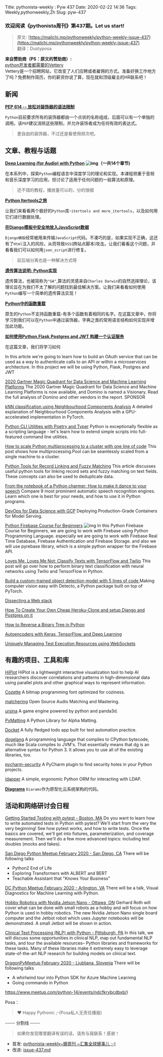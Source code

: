 Title: pythonista-weekly : Pyw 437
Date: 2020-02-22 14:36
Tags: Weekly,pythonweekly,Zh 
Slug: pyw-437

### 欢迎阅读《pythonista周刊》第437期。Let us start!


>原文: [https://mailchi.mp/pythonweekly/python-weekly-issue-437](https://mailchi.mp/pythonweekly/python-weekly-issue-437)  
>翻译：Dustyposa

**来自赞助商（PS：原文的赞助商）:**  
[python开发者都需要的Vettery](https://www.vettery.com/tech?utm_source=newsletter&utm_medium=pythonweekly&utm_term=tech&utm_content=grouped&utm_campaign=ad-77579)  
Vettery是一个招聘网站，它改变了人们应聘或者雇佣的方式。准备好换工作地方了吗？免费制作简历，你的薪资你说了算，现在就和顶级雇主的HR联系吧！



## 新闻

**[PEP 614 -- 放松对装饰器的语法限制](https://www.python.org/dev/peps/pep-0614/)**

`Python`目前要求所有的装饰器都由一个点状的名称组成，后面可以有一个单独的调用。该`PEP`建议消除这些限制，并允许装饰者成为任何有效的表达式。

> 更自由的装饰器，不过还是看使用频次吧。


## 文章、教程与话题

**[Deep Learning (for Audio) with Python](https://www.youtube.com/playlist?list=PL-wATfeyAMNrtbkCNsLcpoAyBBRJZVlnf) ![img](https://gallery.mailchimp.com/e2e180baf855ac797ef407fc7/images/8def3887-e9e9-4a48-95e0-74045a6a23fc.png)（一共14个章节)**

在本系列中，探索`Python`编程语言中深度学习的理论和实现。本课程侧重于音频和音乐深度学习的应用，但讨论了适用于任何问题的一般算法和原理。

> 还不错的教程，播放量可以的，分的很细

**[Python Itertools之旅](https://martinheinz.dev/blog/16)**

让我们来看看两个极好的`Python`库-`itertools and more_itertools`，以及如何用它们进行数据处理。



**[在Django模板中安全地放入JavaScript数据](https://adamj.eu/tech/2020/02/18/safely-including-data-for-javascript-in-a-django-template/)**

`Django模版`经常被用来传输`JavaScript`代码。不凑巧的是，如果实现不正确，这还有了`Html`注入的风险，从而导致`XSS`(跨站点脚本)攻击。让我们看看这个问题，并看看我们可以如何用`json_script`进行修复。

> 前后端分离也是一种解决方式呀

**[遗传算法说明 : Python实现](https://hackernoon.com/genetic-algorithms-explained-a-python-implementation-sd4w374i)**

遗传算法，也被简称为`"GA"`,算法的灵感来自`Charles Darwin`的自然选择理论，该理论旨在为我们不太了解的问题找到最佳解决方案。让我们来看看如何使用`Python`编写一个简单的遗传算法实现！



**[Python中的函数重载](https://arpitbhayani.me/blogs/function-overloading)**

原生的`Python`不支持函数重载-有多个函数有着相同的名字。在这篇文章中，你将学习到我们可以在`Python`中通过装饰器，字典之类的常用语言结构如何实现并增加此功能。



**[如何使用Python,Flask,Postgres and JWT 构建一个认证服务](https://www.grizzlypeaksoftware.com/articles?id=5SCpQMgookgKNtupzNHg9K)**

在这篇文章，我们将学习如何



In this article we're going to learn how to build an OAuth service that can be used as a way to authenticate calls to an API or within a microservices architecture. In this project we will be using Python, Flask, Postgres and JWT

[2020 Gartner Magic Quadrant for Data Science and Machine Learning Platforms](https://hubs.ly/H0n2-j60)
The 2020 Gartner Magic Quadrant for Data Science and Machine Learning Platforms is now available, and Domino is named a Visionary. Read the full analysis of Domino and other vendors in the report. SPONSOR

[kNN classification using Neighbourhood Components Analysis](https://kevinzakka.github.io/2020/02/10/nca/)
A detailed explanation of Neighbourhood Components Analysis with a GPU-accelerated implementation in PyTorch.

[Python CLI Utilities with Poetry and Typer](https://www.pluralsight.com/tech-blog/python-cli-utilities-with-poetry-and-typer/)
Python is exceptionally flexible as a scripting language - let's learn how to extend simple scripts into full-featured command line utilities.

[How to scale Python multiprocessing to a cluster with one line of code](https://t.co/qCDLxnpKjb)
This post shows how multiprocessing.Pool can be seamlessly scaled from a single machine to a cluster.

[Python Tools for Record Linking and Fuzzy Matching](https://pbpython.com/record-linking.html)
This article discusses useful python tools for linking record sets and fuzzy matching on text fields. These concepts can also be used to deduplicate data.

[From the notebook of a Python charmer: How to make it dance to your speech](https://t.co/VYGoQEd23P)
Compare 9 most prominent automatic speech recognition engines. Learn which one is best for your needs, and how to use it in Python programs.

[DevOps for Data Science with GCP](https://t.co/JEEMYcNHXb)
Deploying Production-Grade Containers for Model Serving.

[Python Firebase Course For Beginners](https://www.youtube.com/watch?v=VnUXbo8JvvA) ![img](https://gallery.mailchimp.com/e2e180baf855ac797ef407fc7/images/8def3887-e9e9-4a48-95e0-74045a6a23fc.png)
In this Python Firebase Course for Beginners, we are going to work with Firebase using Python Programming Language. especially we are going to work with Firebase Real Time Database, Firebase Authentication and Firebase Storage. and also we will use pyrebase library, which is a simple python wrapper for the Firebase API. 

[Loves Me, Loves Me Not: Classify Texts with TensorFlow and Twilio](https://www.twilio.com/blog/classify-texts-with-tensorflow-and-twilio-to-answer-loves-me-loves-me-not)
This post will go over how to perform binary text classification with neural networks using Twilio and TensorFlow in Python.

[Build a custom-trained object detection model with 5 lines of code ](https://t.co/73BIfMhRgN)
Making computer vision easy with Detecto, a Python package built on top of PyTorch.

[Dissecting a Web stack](https://www.thedigitalcatonline.com/blog/2020/02/16/dissecting-a-web-stack/)

[How To Create Your Own Cheap Heroku-Clone and setup Django and Postgres on it](https://blog.alfred.software/2020/02/12/how-to-create-your-own-heroku-clone-and-setup-django-and-postgres/)

[How to Reverse a Binary Tree in Python](https://ao.gl/how-to-reverse-a-binary-tree-in-python/)

[Autoencoders with Keras, TensorFlow, and Deep Learning](https://www.pyimagesearch.com/2020/02/17/autoencoders-with-keras-tensorflow-and-deep-learning/)

[Uniquely Managing Test Execution Resources using WebSockets](https://tryexceptpass.org/article/manage-test-resources-with-websockets/)

## 有趣的项目、工具和库


[HiPlot](https://github.com/facebookresearch/hiplot) 
HiPlot is a lightweight interactive visualization tool to help AI researchers discover correlations and patterns in high-dimensional data using parallel plots and other graphical ways to represent information.

[Cozette](https://github.com/slavfox/Cozette)
A bitmap programming font optimized for coziness.

[matchering](https://github.com/sergree/matchering)
Open Source Audio Matching and Mastering.

[ursina](https://github.com/pokepetter/ursina)
A game engine powered by python and panda3d. 

[PyMatting](https://github.com/pymatting/pymatting)
A Python Library for Alpha Matting.

[Docket](https://github.com/keva161/Docket)
A fully fledged todo app built for test automation practice.

[dogelang](https://pyos.github.io/dg/)
A programming language that compiles to CPython bytecode, much like Scala compiles to JVM's. That essentially means that dg is an alternative syntax for Python 3. It allows you to use all of the existing libraries, too.

[pycharm-security](https://github.com/tonybaloney/pycharm-security)
A PyCharm plugin to find security holes in your Python projects.

[ldapper](https://github.com/UMIACS/ldapper)
A simple, ergonomic Python ORM for interacting with LDAP.

**[Diagrams](https://github.com/mingrammer/diagrams)**
`Diarams`作为原型化云系统架构的代码。



## 活动和网络研讨会日程


[Getting Started Testing with pytest - Boston, MA](https://www.meetup.com/bostonpython/events/266720542/)
Do you want to learn how to write automated tests in Python with pytest? We'll start from the very the very beginning! See how pytest works, and how to write tests. Once the basics are covered, we'll get into fixtures, parameterization, and coverage measurement. Then we'll do a few more advanced topics: including test doubles (mocks and fakes).

[San Diego Python Meetup February 2020 - San Diego, CA](https://www.meetup.com/pythonsd/events/xrtzkrybcdbkc/)
There will be following talks

- Python2 End of Life
- Exploring Transformers with ALBERT and BERT
- Teachable Assistant that "Knows Your Business"


[DC Python Meetup February 2020 - Arlington, VA](https://www.meetup.com/dcpython/events/267989837/)
There will be a talk, Visual Diagnostics for Machine Learning with Python.

[Hobby Robotics with Nvidia Jetson Nano - Ottawa, ON](https://www.meetup.com/ottawapython/events/xwbgcqybcdbkc/)
Gerhard Roth will cover what can be done with small robots as a hobby and will focus on how Python is used in hobby robotics. The new Nvidia Jetson Nano single board computer and the Jetbot robot which uses Jupyter notebooks will be demonstrated. A small Jetbot will be shown in action.

[Clinical Text Processing (NLP) with Python - Pittsburgh, PA](https://www.meetup.com/Python-Pittsburgh/events/268223150/)
In this talk, we will discuss some opportunities in clinical NLP, map out fundamental NLP tasks, and tour the available resources– Python libraries and frameworks for these tasks. Many of these libraries make it extremely easy to leverage state-of-the-art NLP research for building models on clinical text.

[DragonPyMeetup February 2020 - Ljubljana, Slovenia](https://www.meetup.com/Ljubljana-Python-Group/events/268065592/)
There will be following talks

- A whirlwind tour into Python SDK for Azure Machine Learning
- Going commando in Python 

https://www.meetup.com/python-14/events/ndcfkrybcdbxb/)



Posa：

> ❤️ Happy Pythonic ;-(Posa私人无责任播报)  





----- 分割线 -----

> 如果你发现哪里翻译有误的话，请务与我联系！感谢！
>




- 首发: [pythonista-weekly~蠎周刊 ~汇集全球蠎事儿 ;-)](http://weekly.pychina.org/python-weekly/pyw-437.html)
- 改进: [issue-437.md](https://github.com/PyChina/weekly/blob/master/content/python-weekly/issue%23437.md)


